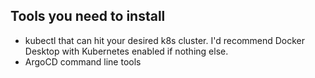 ## Tools you need to install

- kubectl that can hit your desired k8s cluster. I'd recommend Docker Desktop with Kubernetes enabled if nothing else.
- ArgoCD command line tools

